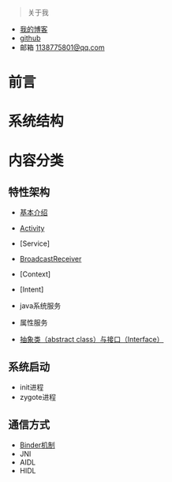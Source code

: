 >关于我
* [我的博客](http://blog.sina.com.cn/s/articlelist_3030983384_0_1.html)
* [github](https://github.com/hey-monster)
* 邮箱 1138775801@qq.com

前言
====
系统结构
====
内容分类
====
特性架构
----
* [基本介绍](https://github.com/hey-monster/Android/blob/master/doc/%E7%89%B9%E6%80%A7%E6%9E%B6%E6%9E%84/%E5%9F%BA%E6%9C%AC%E4%BB%8B%E7%BB%8D.md)
* [Activity](https://github.com/hey-monster/Android/blob/master/doc/%E7%89%B9%E6%80%A7%E6%9E%B6%E6%9E%84/Activity.md)
* [Service]
* [BroadcastReceiver](https://github.com/hey-monster/Android/blob/master/doc/%E7%89%B9%E6%80%A7%E6%9E%B6%E6%9E%84/BroadcastReceiver.md)
* [Context]

* [Intent]
* java系统服务
* 属性服务
* [抽象类（abstract class）与接口（Interface）](https://github.com/hey-monster/Android/blob/master/doc/%E7%89%B9%E6%80%A7%E6%9E%B6%E6%9E%84/%E6%8A%BD%E8%B1%A1%E7%B1%BB%EF%BC%88abstract%20class%EF%BC%89%E4%B8%8E%E6%8E%A5%E5%8F%A3%EF%BC%88Interface%EF%BC%89.md)

系统启动
----
* init进程
* zygote进程

通信方式
----
* [Binder机制](https://github.com/hey-monster/Android/blob/master/doc/%E9%80%9A%E4%BF%A1%E6%96%B9%E5%BC%8F/Binder%E6%9C%BA%E5%88%B6.md)
* JNI
* AIDL
* HIDL
